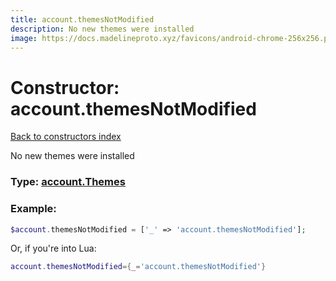 ```yaml
---
title: account.themesNotModified
description: No new themes were installed
image: https://docs.madelineproto.xyz/favicons/android-chrome-256x256.png
---
```

# Constructor: account.themesNotModified  
[Back to constructors index](index.md)



No new themes were installed




### Type: [account.Themes](../types/account.Themes.md)


### Example:

```php
$account.themesNotModified = ['_' => 'account.themesNotModified'];
```  


Or, if you're into Lua:

```lua
account.themesNotModified={_='account.themesNotModified'}

```


